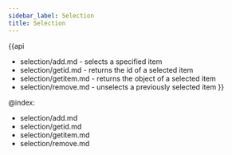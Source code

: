 ```yaml
---
sidebar_label: Selection
title: Selection
---          
```


{{api
- selection/add.md - selects a specified item
- selection/getid.md - returns the id of a selected item
- selection/getitem.md -  returns the object of a selected item
- selection/remove.md - unselects a previously selected item
}}

@index:
- selection/add.md
- selection/getid.md
- selection/getitem.md
- selection/remove.md


